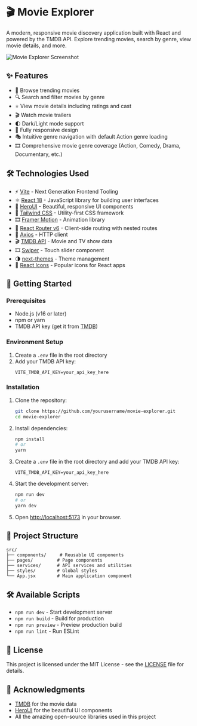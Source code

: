 # 🎬 Movie Explorer

A modern, responsive movie discovery application built with React and powered by the TMDB API. Explore trending movies, search by genre, view movie details, and more.

![Movie Explorer Screenshot](./public/screenshot.png)

## ✨ Features

- 🎥 Browse trending movies
- 🔍 Search and filter movies by genre
- ⭐ View movie details including ratings and cast
- 🎬 Watch movie trailers
- 🌓 Dark/Light mode support
- 📱 Fully responsive design
- 🎭 Intuitive genre navigation with default Action genre loading
- 🎞️ Comprehensive movie genre coverage (Action, Comedy, Drama, Documentary, etc.)

## 🛠️ Technologies Used

- ⚡ [Vite](https://vitejs.dev/) - Next Generation Frontend Tooling
- ⚛️ [React 18](https://reactjs.org/) - JavaScript library for building user interfaces
- 🎨 [HeroUI](https://heroui.com/) - Beautiful, responsive UI components
- 🎨 [Tailwind CSS](https://tailwindcss.com/) - Utility-first CSS framework
- 🎞️ [Framer Motion](https://www.framer.com/motion/) - Animation library
- 🔄 [React Router v6](https://reactrouter.com/) - Client-side routing with nested routes
- 📡 [Axios](https://axios-http.com/) - HTTP client
- 🎬 [TMDB API](https://www.themoviedb.org/documentation/api) - Movie and TV show data
- 🎞️ [Swiper](https://swiperjs.com/) - Touch slider component
- 🌗 [next-themes](https://github.com/pacocoursey/next-themes) - Theme management
- 🚀 [React Icons](https://react-icons.github.io/react-icons/) - Popular icons for React apps

## 🚀 Getting Started

### Prerequisites

- Node.js (v16 or later)
- npm or yarn
- TMDB API key (get it from [TMDB](https://www.themoviedb.org/settings/api))

### Environment Setup

1. Create a `.env` file in the root directory
2. Add your TMDB API key:
   ```
   VITE_TMDB_API_KEY=your_api_key_here
   ```

### Installation

1. Clone the repository:
   ```bash
   git clone https://github.com/yourusername/movie-explorer.git
   cd movie-explorer
   ```

2. Install dependencies:
   ```bash
   npm install
   # or
   yarn
   ```

3. Create a `.env` file in the root directory and add your TMDB API key:
   ```env
   VITE_TMDB_API_KEY=your_api_key_here
   ```

4. Start the development server:
   ```bash
   npm run dev
   # or
   yarn dev
   ```

5. Open [http://localhost:5173](http://localhost:5173) in your browser.

## 📂 Project Structure

```
src/
├── components/     # Reusable UI components
├── pages/         # Page components
├── services/      # API services and utilities
├── styles/        # Global styles
└── App.jsx        # Main application component
```

## 🛠 Available Scripts

- `npm run dev` - Start development server
- `npm run build` - Build for production
- `npm run preview` - Preview production build
- `npm run lint` - Run ESLint

## 📝 License

This project is licensed under the MIT License - see the [LICENSE](LICENSE) file for details.

## 🙏 Acknowledgments

- [TMDB](https://www.themovied.com) for the movie data
- [HeroUI](https://heroui.com) for the beautiful UI components
- All the amazing open-source libraries used in this project
